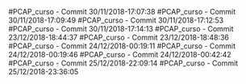 #PCAP_curso - Commit 30/11/2018-17:07:38
#PCAP_curso - Commit 30/11/2018-17:09:49
#PCAP_curso - Commit 30/11/2018-17:12:53
#PCAP_curso - Commit 30/11/2018-17:14:13
#PCAP_curso - Commit 23/12/2018-18:44:37
#PCAP_curso - Commit 23/12/2018-18:48:36
#PCAP_curso - Commit 24/12/2018-00:19:11
#PCAP_curso - Commit 24/12/2018-00:19:46
#PCAP_curso - Commit 24/12/2018-00:42:42
#PCAP_curso - Commit 25/12/2018-22:09:14
#PCAP_curso - Commit 25/12/2018-23:36:05
